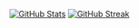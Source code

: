 [![GitHub Stats](https://github-readme-stats.vercel.app/api?username=UAndo&show_icons=true&theme=dark&include_all_commits=true)](https://github.com/anuraghazra/github-readme-stats)
[![GitHub Streak](https://streak-stats.demolab.com/?user=UAndo&theme=dark)](https://git.io/streak-stats)
